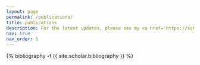 ```yaml
---
layout: page
permalink: /publications/
title: publications
description: For the latest updates, please see my <a href='https://scholar.google.com/citations?user=i1Zyc-cAAAAJ'> Google Scholar</a> page. Generated by jekyll-scholar.
nav: true
nav_order: 1
---
```

<!-- _pages/publications.md -->
<div class="publications">

{% bibliography -f {{ site.scholar.bibliography }} %}

</div>
